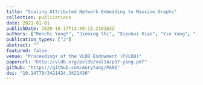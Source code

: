 ```yaml
---
title: "Scaling Attributed Network Embedding to Massive Graphs"
collection: publications
date: 2021-01-01
publishDate: 2020-10-17T14:59:13.218163Z
authors: ["Renchi Yang*", "Jieming Shi", "Xiaokui Xiao", "Yin Yang", "Juncheng Liu", "Sourav S. Bhowmick"]
publication_types: ["2"]
abstract: ""
featured: false
venue: "Proceedings of the VLDB Endowment (PVLDB)"
paperurl: "http://vldb.org/pvldb/vol14/p37-yang.pdf"
github: "https://github.com/AnryYang/PANE"
doi: "10.14778/3421424.3421430"
---
```

